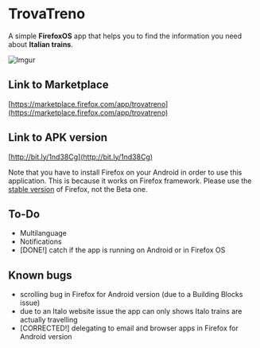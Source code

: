 TrovaTreno
==========

A simple __FirefoxOS__ app that helps you to find the information you need about __Italian trains__.

![Imgur](http://i.imgur.com/6AVEbT0.png)


Link to Marketplace
-------------------
[https://marketplace.firefox.com/app/trovatreno](https://marketplace.firefox.com/app/trovatreno)

Link to APK version
-------------------
[http://bit.ly/1nd38Cg](http://bit.ly/1nd38Cg)

Note that you have to install Firefox on your Android in order to use this application.
This is because it works on Firefox framework.
Please use the [stable version](http://bit.ly/1qeu1uG) of Firefox, not the Beta one.

To-Do
----
- Multilanguage
- Notifications
- [DONE!] catch if the app is running on Android or in Firefox OS

Known bugs
----------
- scrolling bug in Firefox for Android version (due to a Building Blocks issue)
- due to an Italo website issue the app can only shows Italo trains are actually travelling
- [CORRECTED!] delegating to email and browser apps in Firefox for Android version
